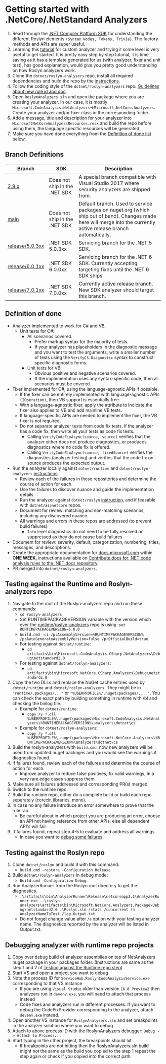 # Getting started with .NetCore/.NetStandard Analyzers

1. Read through the [.NET Compiler Platform SDK](https://docs.microsoft.com/dotnet/csharp/roslyn-sdk/) for understanding the different Roslyn elements `(Syntax Nodes, Tokens, Trivia)`. The factory methods and APIs are super useful.  
2. Learning this [tutorial](https://docs.microsoft.com/dotnet/csharp/roslyn-sdk/tutorials/how-to-write-csharp-analyzer-code-fix) for custom analyzer and trying it some level is very useful to get started. It is pretty easy step by step tutorial, it is time saving as it has a template generated for us (with analyzer, fixer and unit test), has good explanation, would give you pretty good understanding on how Roslyn analyzers work.
3. Clone the `dotnet/roslyn-analyzers` repo, install all required dependencies and build the repo by the [instructions](https://github.com/dotnet/roslyn-analyzers#getting-started).
4. Follow the coding style of the `dotnet/roslyn-analyzers` repo. [Guidelines about new rule id and doc](https://github.com/dotnet/roslyn-analyzers/blob/main/GuidelinesForNewRules.md).
5. Open `RoslynAnalyzers.sln` and open the package where you are creating your analyzer. In our case, it is mostly `Microsoft.CodeAnalysis.NetAnalyzers`->`Microsoft.NetCore.Analyzers`. Create your analyzer and/or fixer class in the corresponding folder.  
6. Add a message, title and description for your analyzer into `MicrosoftNetCoreAnalyzersResources.resx` and build the repo before using them, the language specific resources will be generated.
7. Make sure you have done everything from the [Definition of done list](#definition-of-done) below.

## Branch Definitions

|Branch| SDK | Description|
|--------|--------|--------|
|[2.9.x](https://github.com/dotnet/roslyn-analyzers/tree/2.9.x)| Does not ship in the .NET SDK | A special branch compatible with Visual Studio 2017 where security analyzers are shipped from.
|[main](https://github.com/dotnet/roslyn-analyzers/tree/main)| Does not ship in the .NET SDK | Default branch. Used to service packages on nuget.org (which ship out of band). Changes made here will merge into the currently active release branch automatically.
|[release/5.0.3xx](https://github.com/dotnet/roslyn-analyzers/tree/release/5.0.3xx)| .NET SDK 5.0.3xx | Servicing branch for the .NET 5 SDK.
|[release/6.0.1xx](https://github.com/dotnet/roslyn-analyzers/tree/release/6.0.1xx)| .NET SDK 6.0.0xx | Servicing branch for the .NET 6 SDK. Currently accepting targeting fixes until the .NET 6 SDK ships
|[release/7.0.1xx](https://github.com/dotnet/roslyn-analyzers/tree/release/7.0.1xx)| .NET SDK 7.0.0xx | Currently active release branch. New SDK analyzer should target this branch.


## Definition of done

- Analyzer implemented to work for C# and VB.
  - Unit tests for C#:
    - All scenarios covered.
      - Prefer markup syntax for the majority of tests.
      - If your analyzer has placeholders in the diagnostic message and you want to test the arguments, write a smaller number of tests using the `VerifyCS.Diagnostic` syntax to construct specific diagnostic forms.
    - Unit tests for VB:
      - Obvious positive and negative scenarios covered.
      - If the implementation uses any syntax-specific code, then all scenarios must be covered.
- Fixer implemented for C#, using the language-agnostic APIs if possible.
  - If the fixer can be entirely implemented with language-agnostic APIs `(IOperation)`, then VB support is essentially free.
  - With a language-agnostic fixer, apply the attribute to indicate the fixer also applies to VB and add mainline VB tests.
  - If language-specific APIs are needed to implement the fixer, the VB fixer is not required.
  - Do not separate analyzer tests from code fix tests. If the analyzer has a code fix, then write all your tests as code fix tests.
    - Calling `VerifyCodeFixAsync(source, source)` verifies that the analyzer either does not produce diagnostics, or produces diagnostics where no code fix is offered.
    - Calling `VerifyCodeFixAsync(source, fixedSource)` verifies the diagnostics (analyzer testing) and verifies that the code fix on source produces the expected output.
- Run the analyzer locally against `dotnet/runtime` and `dotnet/roslyn-analyzers` [instructions](#Testing-against-the-Runtime-and-Roslyn-analyzers-repo).
  - Review each of the failures in those repositories and determine the course of action for each.
  - Use the failures to discover nuance and guide the implementation details.
  - Run the analyzer against `dotnet/roslyn` [instruction](#Testing-against-the-Roslyn-repo), and if feasable with `dotnet/aspnetcore` repos.
  - Document for review: matching and non-matching scenarios, including any discovered nuance.
  - All warnings and errors in these repos are addressed (to prevent build failures)
    - `Info` level diagnostics do not need to be fully resolved or suppressed as they do not cause build failures
- Document for review: severity, default, categorization, numbering, titles, messages, and descriptions.
- Create the appropriate documentation for [docs.microsoft.com](https://github.com/dotnet/docs/tree/main/docs/fundamentals/code-analysis/quality-rules) within **ONE WEEK**, instructions available on [Contribute docs for .NET code analysis rules to the .NET docs repository](https://docs.microsoft.com/contribute/dotnet/dotnet-contribute-code-analysis).
- PR merged into `dotnet/roslyn-analyzers`.

## Testing against the Runtime and Roslyn-analyzers repo

1. Navigate to the root of the Roslyn-analyzers repo and run these commands:
    - `cd roslyn-analyzers`
    - Set RUNTIMEPACKAGEVERSION variable with the version which ever the [runtime](https://github.com/dotnet/runtime/blob/main/eng/Analyzers.props#L9)/[roslyn-analyzers](https://github.com/dotnet/roslyn-analyzers/blob/main/eng/Versions.props#L26) repo is using: `set RUNTIMEPACKAGEVERSION=5.0.0`
    - `build.cmd -ci /p:AssemblyVersion=%RUNTIMEPACKAGEVERSION% /p:AutoGenerateAssemblyVersion=false /p:OfficialBuild=true`
    - For testing against `dotnet/runtime`:
        - `cd artifacts\bin\Microsoft.CodeAnalysis.CSharp.NetAnalyzers\Debug\netstandard2.0`
    - For testing against `dotnet/roslyn-analyzers`:
        - `cd artifacts\bin\Microsoft.NetCore.CSharp.Analyzers\Debug\netstandard2.0`
2. Copy the two DLLs and replace the NuGet cache entries used by `dotnet/runtime` and `dotnet/roslyn-analyzers`. They might be in `"runtime/.packages/..."` or `"%USERPROFILE%/.nuget/packages/... "`. You can check the exact path by building something in runtime with /bl and checking the binlog file.
    - Example for `dotnet/runtime`:
        - `copy /y *.dll %USERPROFILE%\.nuget\packages\Microsoft.CodeAnalysis.NetAnalyzers\%RUNTIMEPACKAGEVERSION%\analyzers\dotnet\cs`
    - Example for `dotnet/roslyn-analyzers`:
        - `copy /y *.dll %USERPROFILE%\.nuget\packages\Microsoft.NetCore.Analyzers\%RUNTIMEPACKAGEVERSION%\analyzers\dotnet\cs`
3. Build the roslyn-analyzers with `build.cmd`, now new analyzers will be used from updated nuget packages and you would see the warnings if diagnostics found.
4. If failures found, review each of the failures and determine the course of action for each.
    - Improve analyzer to reduce false positives, fix valid warnings, in a very rare edge cases suppress them.
5. Make sure all failures addressed and corresponding PR(s) merged.
6. Switch to the runtime repo.
7. Build the runtime repo, either do a complete build or build each repo separately (coreclr, libraries, mono).
8. In case no any failure introduce an error somewhere to prove that the rule ran.
    - Be careful about in which project you are producing an error, choose an API not having reference from other APIs, else all dependent API's will fail.
9. If failures found, repeat step 4-5 to evaluate and address all warnings.
    - In case you want to [debug some failures](#debugging-analyzer-with-runtime-repo-projects).

## Testing against the Roslyn repo

1. Clone `dotnet/roslyn` and build it with this command:
    - `Build.cmd -restore -Configuration Release`
2. Build `dotnet/roslyn-analyzers` in debug mode:
    - `Build.cmd -Configuration Debug`
3. Run AnalyzerRunner from the Roslyn root directory to get the diagnostics.
    - `.\artifacts\bin\AnalyzerRunner\Release\netcoreapp3.1\AnalyzerRunner.exe ..\roslyn-analyzers\artifacts\bin\Microsoft.NetCore.Analyzers.Package\Debug\netstandard2.0 .\Roslyn.sln /stats /concurrent /a AnalyzerNameToTest /log Output.txt`
    - Do not forget change value after `/a` option with your testing analyzer name.
The diagnostics reported by the analyzer will be listed in Output.txt.

## Debugging analyzer with runtime repo projects

1. Copy over debug build of analyzer assemblies on top of NetAnalyzers nuget package in your packages folder. (Instructions are same as the step 1 and 2 of [Testing against the Runtime repo step](#testing-against-the-runtime-and-roslyn-analyzers-repo))
2. Start VS and open a project you want to debug
3. Note the process ID for `ServiceHub.RoslynCodeAnalysisService.exe` corresponding to that VS instance
    - If you are using `Visual Studio` older than version `16.8 Preview2` then analyzers run in `devenv.exe`, you will need to attach that process instead
    - Code fixes and analyzers run in different processes. If you want to debug the CodeFixProvider corresponding to the analyzer, attach `devenv.exe` instead.
4. Open another VS instance for `RoslynAnalyzers.sln` and set breakpoints in the analyzer solution where you want to debug
5. Attach to above process ID with the RoslynAnalyzers debugger: `Debug -> Attach to Process...`
6. Start typing in the other project, the breakpoints should hit
    - If breakpoints are not hitting then the RoslynAnalyzers.sln build might not the same as the build you copied to the step 1 repeat the step again or check if you copied into the correct path
